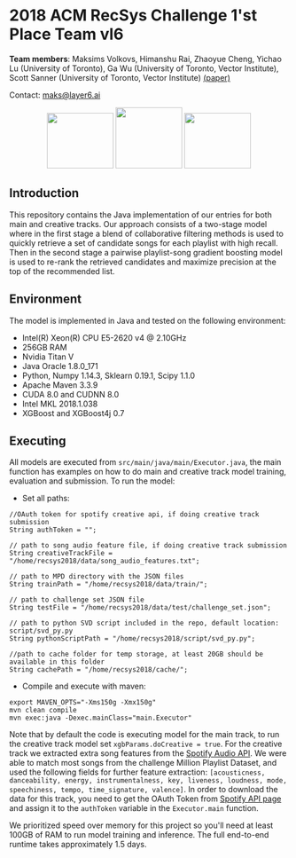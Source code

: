 # 2018 ACM RecSys Challenge 1'st Place Team vl6

**Team members**: Maksims Volkovs, Himanshu Rai, Zhaoyue Cheng, Yichao Lu (University of Toronto), Ga Wu (University of Toronto, Vector Institute), Scott Sanner (University of Toronto, Vector Institute) [(paper)](http://www.cs.toronto.edu/~mvolkovs/recsys2018_challenge.pdf)

Contact: maks@layer6.ai

<p align="center">
<a href="https://layer6.ai/"><img src="https://github.com/layer6ai-labs/vl6_recsys2018/blob/master/logos/layer6ai-logo.png" width="120" height="100"></a>
<a href="https://www.utoronto.ca//"><img src="https://github.com/layer6ai-labs/vl6_recsys2018/blob/master/logos/UofT.jpg" width="120" height="110"></a>
<a href="https://vectorinstitute.ai/"><img src="https://github.com/layer6ai-labs/vl6_recsys2018/blob/master/logos/vector.jpg" width="120" height="100"></a>
</p>

<a name="intro"/>

## Introduction
This repository contains the Java implementation of our entries for both main and creative tracks. Our approach 
consists of a two-stage model where in the first stage a blend of collaborative filtering methods is used to 
quickly retrieve a set of candidate songs for each playlist with high recall. Then in the second stage a pairwise 
playlist-song gradient boosting model is used to re-rank the retrieved candidates and maximize precision at the 
top of the recommended list.

<a name="env"/>

## Environment
The model is implemented in Java and tested on the following environment:
* Intel(R) Xeon(R) CPU E5-2620 v4 @ 2.10GHz
* 256GB RAM
* Nvidia Titan V
* Java Oracle 1.8.0_171
* Python, Numpy 1.14.3, Sklearn 0.19.1, Scipy 1.1.0
* Apache Maven 3.3.9
* CUDA 8.0 and CUDNN 8.0
* Intel MKL 2018.1.038
* XGBoost and XGBoost4j 0.7

<a name="dataset"/>

## Executing

All models are executed from `src/main/java/main/Executor.java`, the main function has examples on 
how to do main and creative track model training, evaluation and submission. To run the model:

* Set all paths:
```
//OAuth token for spotify creative api, if doing creative track submission
String authToken = "";

// path to song audio feature file, if doing creative track submission
String creativeTrackFile = "/home/recsys2018/data/song_audio_features.txt";

// path to MPD directory with the JSON files
String trainPath = "/home/recsys2018/data/train/";

// path to challenge set JSON file
String testFile = "/home/recsys2018/data/test/challenge_set.json";

// path to python SVD script included in the repo, default location: script/svd_py.py
String pythonScriptPath = "/home/recsys2018/script/svd_py.py";

//path to cache folder for temp storage, at least 20GB should be available in this folder
String cachePath = "/home/recsys2018/cache/";
```

* Compile and execute with maven:
```
export MAVEN_OPTS="-Xms150g -Xmx150g"
mvn clean compile
mvn exec:java -Dexec.mainClass="main.Executor" 
```
Note that by default the code is executing model for the main track, to run the creative track model set `xgbParams.doCreative = true`. For the creative track we extracted extra song features from the 
[Spotify Audio API](https://developer.spotify.com/documentation/web-api/reference/tracks/get-several-audio-features/). We were able to match most songs from the challenge Million Playlist Dataset, and used the following fields for further feature extraction: `[acousticness, danceability, energy, instrumentalness, key, liveness, loudness, mode, speechiness, tempo, time_signature, valence]`. In order to download the data for this track, you need to get the OAuth Token from 
[Spotify API page](https://developer.spotify.com/console/get-audio-features-several-tracks/?ids=4JpKVNYnVcJ8tuMKjAj50A,2NRANZE9UCmPAS5XVbXL40,24JygzOLM0EmRQeGtFcIcG) and
assign it to the `authToken` variable in the `Executor.main` function.

We prioritized speed over memory for this project so you'll need at least 100GB of RAM to run model training and inference. The full end-to-end runtime takes approximately 1.5 days.

